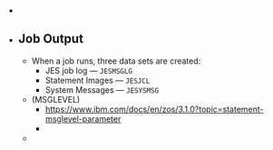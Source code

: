 -
- ## Job Output
	- When a job runs, three data sets are created:
		- JES job log — `JESMSGLG`
		- Statement Images — `JESJCL`
		- System Messages — `JESYSMSG`
	- (MSGLEVEL)
		- https://www.ibm.com/docs/en/zos/3.1.0?topic=statement-msglevel-parameter
		-
	-